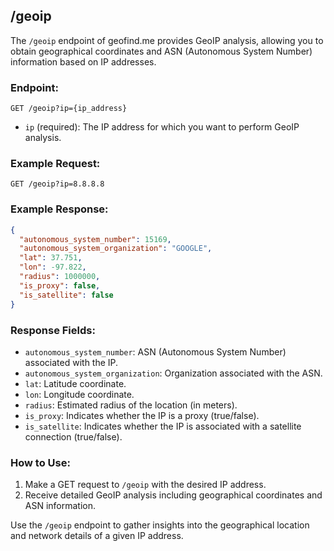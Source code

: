 ## /geoip

The `/geoip` endpoint of geofind.me provides GeoIP analysis, allowing you to obtain geographical coordinates and ASN (Autonomous System Number) information based on IP addresses.

### Endpoint:

```http
GET /geoip?ip={ip_address}
```

- `ip` (required): The IP address for which you want to perform GeoIP analysis.

### Example Request:

```http
GET /geoip?ip=8.8.8.8
```

### Example Response:

```json
{
  "autonomous_system_number": 15169,
  "autonomous_system_organization": "GOOGLE",
  "lat": 37.751,
  "lon": -97.822,
  "radius": 1000000,
  "is_proxy": false,
  "is_satellite": false
}
```

### Response Fields:

- `autonomous_system_number`: ASN (Autonomous System Number) associated with the IP.
- `autonomous_system_organization`: Organization associated with the ASN.
- `lat`: Latitude coordinate.
- `lon`: Longitude coordinate.
- `radius`: Estimated radius of the location (in meters).
- `is_proxy`: Indicates whether the IP is a proxy (true/false).
- `is_satellite`: Indicates whether the IP is associated with a satellite connection (true/false).

### How to Use:

1. Make a GET request to `/geoip` with the desired IP address.
2. Receive detailed GeoIP analysis including geographical coordinates and ASN information.

Use the `/geoip` endpoint to gather insights into the geographical location and network details of a given IP address.
